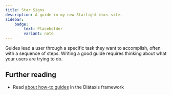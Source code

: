 ```yaml
---
title: Star Signs
description: A guide in my new Starlight docs site.
sidebar:
    badge: 
        text: Placeholder
        variant: note
---
```


Guides lead a user through a specific task they want to accomplish, often with a sequence of steps.
Writing a good guide requires thinking about what your users are trying to do.

## Further reading

- Read [about how-to guides](https://diataxis.fr/how-to-guides/) in the Diátaxis framework
